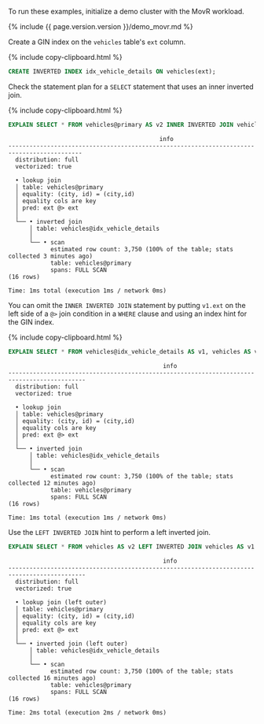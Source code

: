 To run these examples, initialize a demo cluster with the MovR workload.

{% include {{ page.version.version }}/demo_movr.md %}

Create a GIN index on the `vehicles` table's `ext` column.

{% include copy-clipboard.html %}
~~~ sql
CREATE INVERTED INDEX idx_vehicle_details ON vehicles(ext);
~~~

Check the statement plan for a `SELECT` statement that uses an inner inverted join.

{% include copy-clipboard.html %}
~~~ sql
EXPLAIN SELECT * FROM vehicles@primary AS v2 INNER INVERTED JOIN vehicles@idx_vehicle_details AS v1 ON v1.ext @> v2.ext;
~~~

~~~
                                           info
-------------------------------------------------------------------------------------------
  distribution: full
  vectorized: true

  • lookup join
  │ table: vehicles@primary
  │ equality: (city, id) = (city,id)
  │ equality cols are key
  │ pred: ext @> ext
  │
  └── • inverted join
      │ table: vehicles@idx_vehicle_details
      │
      └── • scan
            estimated row count: 3,750 (100% of the table; stats collected 3 minutes ago)
            table: vehicles@primary
            spans: FULL SCAN
(16 rows)

Time: 1ms total (execution 1ms / network 0ms)
~~~

You can omit the `INNER INVERTED JOIN` statement by putting `v1.ext` on the left side of a `@>` join condition in a `WHERE` clause and using an index hint for the GIN index.

{% include copy-clipboard.html %}
~~~ sql
EXPLAIN SELECT * FROM vehicles@idx_vehicle_details AS v1, vehicles AS v2 WHERE v1.ext @> v2.ext;
~~~

~~~
                                            info
--------------------------------------------------------------------------------------------
  distribution: full
  vectorized: true

  • lookup join
  │ table: vehicles@primary
  │ equality: (city, id) = (city,id)
  │ equality cols are key
  │ pred: ext @> ext
  │
  └── • inverted join
      │ table: vehicles@idx_vehicle_details
      │
      └── • scan
            estimated row count: 3,750 (100% of the table; stats collected 12 minutes ago)
            table: vehicles@primary
            spans: FULL SCAN
(16 rows)

Time: 1ms total (execution 1ms / network 0ms)
~~~

Use the `LEFT INVERTED JOIN` hint to perform a left inverted join.

~~~ sql
EXPLAIN SELECT * FROM vehicles AS v2 LEFT INVERTED JOIN vehicles AS v1 ON v1.ext @> v2.ext;
~~~

~~~
                                            info
--------------------------------------------------------------------------------------------
  distribution: full
  vectorized: true

  • lookup join (left outer)
  │ table: vehicles@primary
  │ equality: (city, id) = (city,id)
  │ equality cols are key
  │ pred: ext @> ext
  │
  └── • inverted join (left outer)
      │ table: vehicles@idx_vehicle_details
      │
      └── • scan
            estimated row count: 3,750 (100% of the table; stats collected 16 minutes ago)
            table: vehicles@primary
            spans: FULL SCAN
(16 rows)

Time: 2ms total (execution 2ms / network 0ms)
~~~

